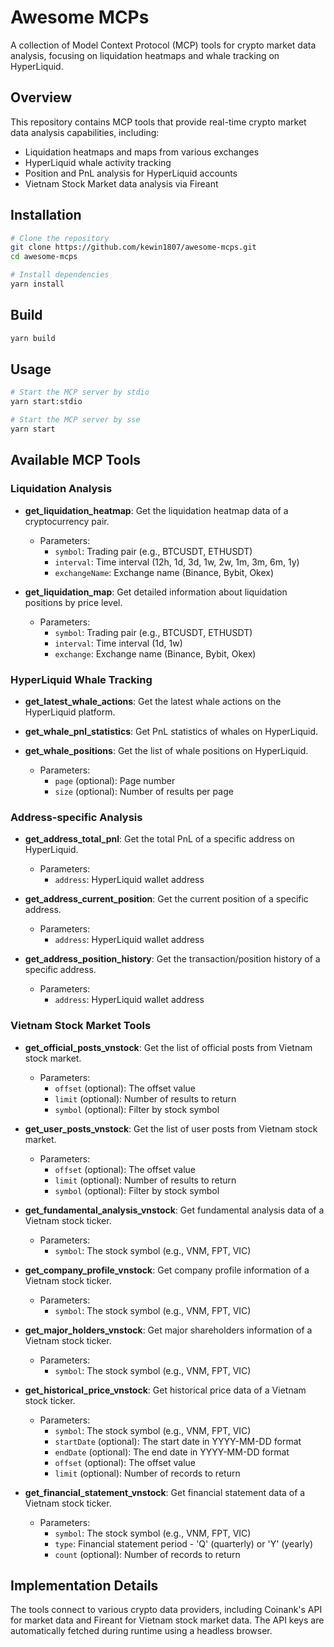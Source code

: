 # Awesome MCPs

A collection of Model Context Protocol (MCP) tools for crypto market data analysis, focusing on liquidation heatmaps and whale tracking on HyperLiquid.

## Overview

This repository contains MCP tools that provide real-time crypto market data analysis capabilities, including:

- Liquidation heatmaps and maps from various exchanges
- HyperLiquid whale activity tracking
- Position and PnL analysis for HyperLiquid accounts
- Vietnam Stock Market data analysis via Fireant

## Installation

```bash
# Clone the repository
git clone https://github.com/kewin1807/awesome-mcps.git
cd awesome-mcps

# Install dependencies
yarn install
```

## Build
```bash
yarn build
```

## Usage

```bash
# Start the MCP server by stdio
yarn start:stdio

# Start the MCP server by sse
yarn start
```

## Available MCP Tools

### Liquidation Analysis

- **get_liquidation_heatmap**: Get the liquidation heatmap data of a cryptocurrency pair.
  - Parameters:
    - `symbol`: Trading pair (e.g., BTCUSDT, ETHUSDT)
    - `interval`: Time interval (12h, 1d, 3d, 1w, 2w, 1m, 3m, 6m, 1y)
    - `exchangeName`: Exchange name (Binance, Bybit, Okex)

- **get_liquidation_map**: Get detailed information about liquidation positions by price level.
  - Parameters:
    - `symbol`: Trading pair (e.g., BTCUSDT, ETHUSDT)
    - `interval`: Time interval (1d, 1w)
    - `exchange`: Exchange name (Binance, Bybit, Okex)

### HyperLiquid Whale Tracking

- **get_latest_whale_actions**: Get the latest whale actions on the HyperLiquid platform.

- **get_whale_pnl_statistics**: Get PnL statistics of whales on HyperLiquid.

- **get_whale_positions**: Get the list of whale positions on HyperLiquid.
  - Parameters:
    - `page` (optional): Page number
    - `size` (optional): Number of results per page

### Address-specific Analysis

- **get_address_total_pnl**: Get the total PnL of a specific address on HyperLiquid.
  - Parameters:
    - `address`: HyperLiquid wallet address

- **get_address_current_position**: Get the current position of a specific address.
  - Parameters:
    - `address`: HyperLiquid wallet address

- **get_address_position_history**: Get the transaction/position history of a specific address.
  - Parameters:
    - `address`: HyperLiquid wallet address

### Vietnam Stock Market Tools

- **get_official_posts_vnstock**: Get the list of official posts from Vietnam stock market.
  - Parameters:
    - `offset` (optional): The offset value
    - `limit` (optional): Number of results to return
    - `symbol` (optional): Filter by stock symbol

- **get_user_posts_vnstock**: Get the list of user posts from Vietnam stock market.
  - Parameters:
    - `offset` (optional): The offset value
    - `limit` (optional): Number of results to return
    - `symbol` (optional): Filter by stock symbol

- **get_fundamental_analysis_vnstock**: Get fundamental analysis data of a Vietnam stock ticker.
  - Parameters:
    - `symbol`: The stock symbol (e.g., VNM, FPT, VIC)

- **get_company_profile_vnstock**: Get company profile information of a Vietnam stock ticker.
  - Parameters:
    - `symbol`: The stock symbol (e.g., VNM, FPT, VIC)

- **get_major_holders_vnstock**: Get major shareholders information of a Vietnam stock ticker.
  - Parameters:
    - `symbol`: The stock symbol (e.g., VNM, FPT, VIC)

- **get_historical_price_vnstock**: Get historical price data of a Vietnam stock ticker.
  - Parameters:
    - `symbol`: The stock symbol (e.g., VNM, FPT, VIC)
    - `startDate` (optional): The start date in YYYY-MM-DD format
    - `endDate` (optional): The end date in YYYY-MM-DD format
    - `offset` (optional): The offset value
    - `limit` (optional): Number of records to return

- **get_financial_statement_vnstock**: Get financial statement data of a Vietnam stock ticker.
  - Parameters:
    - `symbol`: The stock symbol (e.g., VNM, FPT, VIC)
    - `type`: Financial statement period - 'Q' (quarterly) or 'Y' (yearly)
    - `count` (optional): Number of records to return

## Implementation Details

The tools connect to various crypto data providers, including Coinank's API for market data and Fireant for Vietnam stock market data. The API keys are automatically fetched during runtime using a headless browser. 